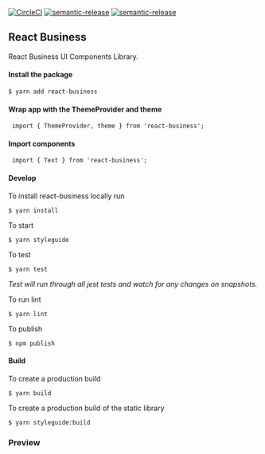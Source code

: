 [![CircleCI](https://circleci.com/gh/sunildivyam/react-business.svg?style=svg&circle-token=dbd3768989213f5e3b96fc33c5f289e18d2fd2d5)](https://app.circleci.com/pipelines/github/sunildivyam/react-business)
[![semantic-release](https://img.shields.io/badge/%20%20%F0%9F%93%A6%F0%9F%9A%80-semantic--release-e10079.svg)](https://github.com/semantic-release/semantic-release)
[![semantic-release](https://badge.fury.io/js/react-business.svg)](https://www.npmjs.com/package/react-business)

React Business
--------------
React Business UI Components Library.

#### Install the package
```
$ yarn add react-business
```

#### Wrap app with the ThemeProvider and theme
```
 import { ThemeProvider, theme } from 'react-business';
```

#### Import components
```
 import { Text } from 'react-business';
```

#### Develop

To install react-business locally run
```
$ yarn install
```

To start
```
$ yarn styleguide
```

To test
```
$ yarn test
```
_Test will run through all jest tests and watch for any changes on snapshots._

To run lint
```
$ yarn lint
```

To publish
```
$ npm publish
```

#### Build

To create a production build
```
$ yarn build
```

To create a production build of the static library
```
$ yarn styleguide:build
```

### Preview
